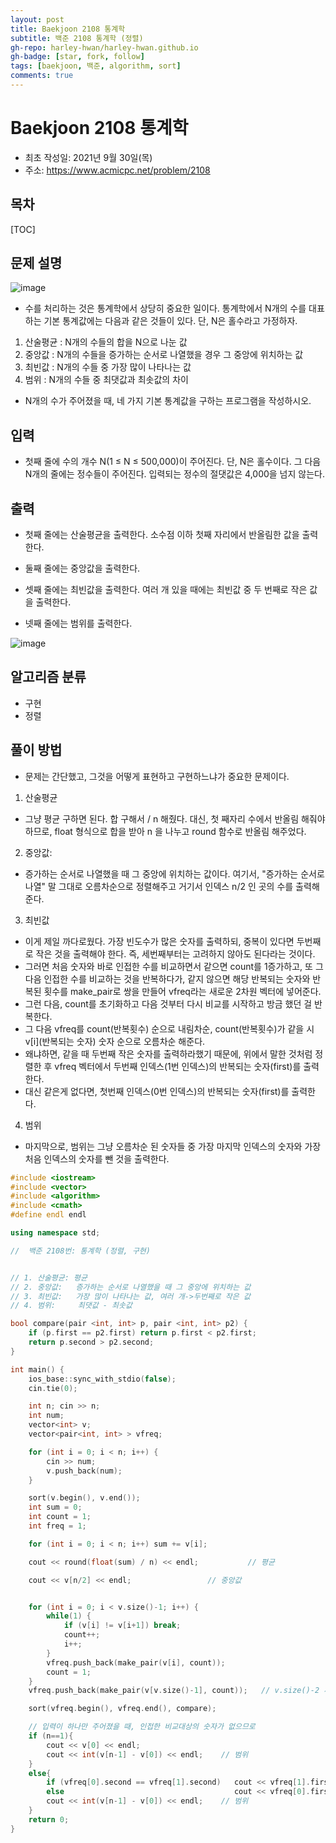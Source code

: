 ```yaml
---
layout: post
title: Baekjoon 2108 통계학
subtitle: 백준 2108 통계학 (정렬)
gh-repo: harley-hwan/harley-hwan.github.io
gh-badge: [star, fork, follow]
tags: [baekjoon, 백준, algorithm, sort]
comments: true
---
```


# Baekjoon 2108 통계학

- 최초 작성일: 2021년 9월 30일(목)
- 주소: https://www.acmicpc.net/problem/2108

## 목차
[TOC]

## 문제 설명
![image](https://user-images.githubusercontent.com/68185569/135301978-78dcb4a7-4112-4599-b91c-b207bb1edb7f.png)


- 수를 처리하는 것은 통계학에서 상당히 중요한 일이다. 통계학에서 N개의 수를 대표하는 기본 통계값에는 다음과 같은 것들이 있다. 단, N은 홀수라고 가정하자.

1. 산술평균 : N개의 수들의 합을 N으로 나눈 값
2. 중앙값 : N개의 수들을 증가하는 순서로 나열했을 경우 그 중앙에 위치하는 값
3. 최빈값 : N개의 수들 중 가장 많이 나타나는 값
4. 범위 : N개의 수들 중 최댓값과 최솟값의 차이

- N개의 수가 주어졌을 때, 네 가지 기본 통계값을 구하는 프로그램을 작성하시오.

## 입력
- 첫째 줄에 수의 개수 N(1 ≤ N ≤ 500,000)이 주어진다. 단, N은 홀수이다. 그 다음 N개의 줄에는 정수들이 주어진다. 입력되는 정수의 절댓값은 4,000을 넘지 않는다.

## 출력

- 첫째 줄에는 산술평균을 출력한다. 소수점 이하 첫째 자리에서 반올림한 값을 출력한다.

- 둘째 줄에는 중앙값을 출력한다.

- 셋째 줄에는 최빈값을 출력한다. 여러 개 있을 때에는 최빈값 중 두 번째로 작은 값을 출력한다.

- 넷째 줄에는 범위를 출력한다.

![image](https://user-images.githubusercontent.com/68185569/135302077-29c058dc-2da2-4eb2-9763-3da08596bf50.png)


## 알고리즘 분류

- 구현
- 정렬

## 풀이 방법

- 문제는 간단했고, 그것을 어떻게 표현하고 구현하느냐가 중요한 문제이다.
1. 산술평균
- 그냥 평균 구하면 된다. 합 구해서 / n 해줬다. 대신, 첫 째자리 수에서 반올림 해줘야 하므로, float 형식으로 합을 받아 n 을 나누고 round 함수로 반올림 해주었다.
2. 중앙값:
- 증가하는 순서로 나열했을 때 그 중앙에 위치하는 값이다. 여기서, "증가하는 순서로 나열" 말 그대로 오름차순으로 정렬해주고 거기서 인덱스 n/2 인 곳의 수를 출력해준다.
3. 최빈값
- 이게 제일 까다로웠다. 가장 빈도수가 많은 숫자를 출력하되, 중복이 있다면 두번째로 작은 것을 출력해야 한다. 즉, 세번째부터는 고려하지 않아도 된다라는 것이다. 
- 그러면 처음 숫자와 바로 인접한 수를 비교하면서 같으면 count를 1증가하고, 또 그 다음 인접한 수를 비교하는 것을 반복하다가, 같지 않으면 해당 반복되는 숫자와 반복된 횟수를 make_pair로 쌍을 만들어 vfreq라는 새로운 2차원 벡터에 넣어준다. 
- 그런 다음, count를 초기화하고 다음 것부터 다시 비교를 시작하고 방금 했던 걸 반복한다.
- 그 다음 vfreq를 count(반복횟수) 순으로 내림차순, count(반복횟수)가 같을 시 v[i](반복되는 숫자) 숫자 순으로 오름차순 해준다.
- 왜냐하면, 같을 때 두번째 작은 숫자를 출력하라했기 때문에, 위에서 말한 것처럼 정렬한 후 vfreq 벡터에서 두번째 인덱스(1번 인덱스)의 반복되는 숫자(first)를 출력한다.
- 대신 같은게 없다면, 첫번째 인덱스(0번 인덱스)의 반복되는 숫자(first)를 출력한다.
4. 범위
- 마지막으로, 범위는 그냥 오름차순 된 숫자들 중 가장 마지막 인덱스의 숫자와 가장 처음 인덱스의 숫자를 뺀 것을 출력한다.



```c++
#include <iostream>
#include <vector>
#include <algorithm>
#include <cmath>
#define endl endl

using namespace std;

//  백준 2108번: 통계학 (정렬, 구현)


// 1. 산술평균: 평균
// 2. 중앙값:   증가하는 순서로 나열했을 때 그 중앙에 위치하는 값
// 3. 최빈값:   가장 많이 나타나는 값, 여러 개->두번째로 작은 값
// 4. 범위:     최댓값 - 최솟값

bool compare(pair <int, int> p, pair <int, int> p2) {
    if (p.first == p2.first) return p.first < p2.first;
    return p.second > p2.second;
}

int main() {
    ios_base::sync_with_stdio(false);
    cin.tie(0);

    int n; cin >> n;
    int num;
    vector<int> v;
    vector<pair<int, int> > vfreq;

    for (int i = 0; i < n; i++) {
        cin >> num;
        v.push_back(num);
    }

    sort(v.begin(), v.end());
    int sum = 0;
    int count = 1;
    int freq = 1;

    for (int i = 0; i < n; i++) sum += v[i];

    cout << round(float(sum) / n) << endl;           // 평균

    cout << v[n/2] << endl;                 // 중앙값


    for (int i = 0; i < v.size()-1; i++) {
        while(1) {
            if (v[i] != v[i+1]) break;
            count++;
            i++;
        }
        vfreq.push_back(make_pair(v[i], count));
        count = 1;
    }
    vfreq.push_back(make_pair(v[v.size()-1], count));   // v.size()-2 까지만 숫자를 넣으므로, 마지막 인덱스의 숫자를 따로 수행해줌.

    sort(vfreq.begin(), vfreq.end(), compare);

    // 입력이 하나만 주어졌을 때, 인접한 비교대상의 숫자가 없으므로
    if (n==1){
        cout << v[0] << endl;
        cout << int(v[n-1] - v[0]) << endl;    // 범위
    }
    else{
        if (vfreq[0].second == vfreq[1].second)   cout << vfreq[1].first << endl;     // 최빈값
        else                                      cout << vfreq[0].first << endl;
        cout << int(v[n-1] - v[0]) << endl;    // 범위
    }
    return 0;
}
```

